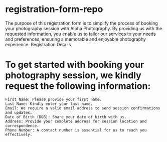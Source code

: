 # registration-form-repo
 The purpose of this registration form is to simplify the process of booking your photography session with Alpha Photography. By providing us with the requested information, you enable us to tailor our services to your needs and preferences, ensuring a memorable and enjoyable photography experience.
 Registration Details

# To get started with booking your photography session, we kindly request the following information:

    First Name: Please provide your first name.
    Last Name: Kindly enter your last name.
    Email: We require a valid email address to send session confirmations and updates.
    Date of Birth (DOB): Share your date of birth with us.
    Address: Provide your complete address for session location and correspondence.
    Phone Number: A contact number is essential for us to reach you effectively.
